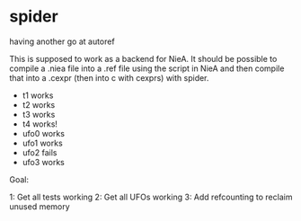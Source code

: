spider
======

having another go at autoref

This is supposed to work as a backend for NieA. It should be possible to compile a .niea file into a .ref file using the script in NieA and then compile that into a .cexpr (then into c with cexprs) with spider.

* t1 works
* t2 works
* t3 works
* t4 works!
* ufo0 works
* ufo1 works
* ufo2 fails
* ufo3 works

Goal:

1: Get all tests working
2: Get all UFOs working
3: Add refcounting to reclaim unused memory
